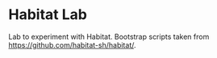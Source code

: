 # Habitat Lab

Lab to experiment with Habitat.  Bootstrap scripts taken from <https://github.com/habitat-sh/habitat/>.
